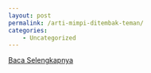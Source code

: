 ```yaml
---
layout: post
permalink: /arti-mimpi-ditembak-teman/
categories:
    - Uncategorized
---
```


[Baca Selengkapnya](/10)